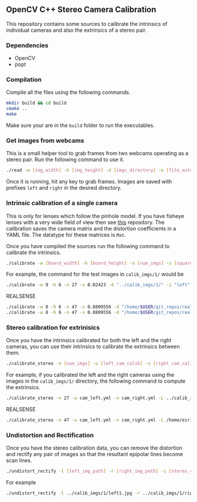 ## OpenCV C++ Stereo Camera Calibration

This repository contains some sources to calibrate the intrinsics of individual cameras and also the extrinsics of a stereo pair.

### Dependencies

- OpenCV
- popt

### Compilation

Compile all the files using the following commands.

```bash
mkdir build && cd build
cmake ..
make
```

Make sure your are in the `build` folder to run the executables.

### Get images from webcams

This is a small helper tool to grab frames from two webcams operating as a stereo pair. Run the following command to use it.

```bash
./read -w [img_width] -h [img_height] -d [imgs_directory] -e [file_extension]
```

Once it is running, hit any key to grab frames. Images are saved with prefixes `left` and `right` in the desired directory.

### Intrinsic calibration of a single camera

This is only for lenses which follow the pinhole model. If you have fisheye lenses with a very wide field of view then see [this](https://github.com/sourishg/fisheye_stereo_calibration) repository. The calibration saves the camera matrix and the distortion coefficients in a YAML file. The datatype for these matrices is `Mat`.

Once you have compiled the sources run the following command to calibrate the intrinsics.

```bash
./calibrate -w [board_width] -h [board_height] -n [num_imgs] -s [square_size] -d [imgs_directory] -i [imgs_filename] -o [file_extension] -e [output_filename]
```

For example, the command for the test images in `calib_imgs/1/` would be

```bash
./calibrate -w 9 -h 6 -n 27 -s 0.02423 -d "../calib_imgs/1/" -i "left" -o "cam_left.yml" -e "jpg"
```

REALSENSE
```bash
./calibrate -w 8 -h 6 -n 47 -s 0.0809556 -d "/home/$USER/git_repos/realsense_MT/calibration/custom/chessboard/dry/large_chessboard/stereo_camera/2019.05.03/imgs/" -i "left" -o "cam_left.yml" -e "png"
./calibrate -w 8 -h 6 -n 47 -s 0.0809556 -d "/home/$USER/git_repos/realsense_MT/calibration/custom/chessboard/dry/large_chessboard/stereo_camera/2019.05.03/imgs/" -i "right" -o "cam_right.yml" -e "png"
```

### Stereo calibration for extrinisics

Once you have the intrinsics calibrated for both the left and the right cameras, you can use their intrinsics to calibrate the extrinsics between them.

```bash
./calibrate_stereo -n [num_imgs] -u [left_cam_calib] -v [right_cam_calib] -L [left_img_dir] -R [right_img_dir] -l [left_img_prefix] -r [right_img_prefix] -o [output_calib_file]
```

For example, if you calibrated the left and the right cameras using the images in the `calib_imgs/1/` directory, the following command to compute the extrinsics.

```bash
./calibrate_stereo -n 27 -u cam_left.yml -v cam_right.yml -L ../calib_imgs/1/ -R ../calib_imgs/1/ -l left -r right -o cam_stereo.yml
```

REALSENSE
```bash
./calibrate_stereo -n 47 -u cam_left.yml -v cam_right.yml -L /home/eirik/git_repos/realsense_MT/calibration/custom/chessboard/dry/large_chessboard/stereo_camera/2019.05.03/imgs/ -R /home/eirik/git_repos/realsense_MT/calibration/custom/chessboard/dry/large_chessboard/stereo_camera/2019.05.03/imgs/ -l "left-00" -r "right-00" -o cam_stereo.yml
```

### Undistortion and Rectification

Once you have the stereo calibration data, you can remove the distortion and rectify any pair of images so that the resultant epipolar lines become scan lines.

```bash
./undistort_rectify -l [left_img_path] -r [right_img_path] -c [stereo_calib_file] -L [output_left_img] -R [output_right_img]
```

For example

```bash
./undistort_rectify -l ../calib_imgs/1/left1.jpg -r ../calib_imgs/1/right1.jpg -c cam_stereo.yml -L left.jpg -R right.jpg
```
